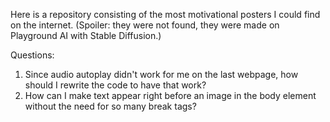 Here is a repository consisting of the most motivational posters I could find on the internet. (Spoiler: they were not found, they were made on Playground AI with Stable Diffusion.)

Questions:
1. Since audio autoplay didn't work for me on the last webpage, how should I rewrite the code to have that work?
2. How can I make text appear right before an image in the body element without the need for so many break tags?
